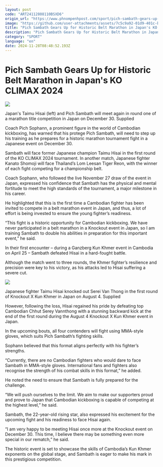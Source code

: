 ```yaml
---
layout: post
code: "ART24112808110BSXD6"
origin_url: "https://www.phnompenhpost.com/sport/pich-sambath-gears-up-for-historic-belt-marathon-in-japan-s-ko-climax-2024"
image: "https://github.com/user-attachments/assets/7c5c9a92-01d9-401c-b922-a3c6af929cfb"
title: "Pich Sambath Gears Up for Historic Belt Marathon in Japan's KO CLIMAX 2024"
description: "​​Pich Sambath Gears Up for Historic Belt Marathon in Japan's KO CLIMAX 2024​"
category: "SPORT"
language: "en"
date: 2024-11-28T08:48:52.193Z
---
```


# Pich Sambath Gears Up for Historic Belt Marathon in Japan's KO CLIMAX 2024

![](https://github.com/user-attachments/assets/07a27998-9274-48f5-9404-1bae486698ee)

Japan's Taimu Hisai (left) and Pich Sambath will meet again in round one of a marathon title competition in Japan on December 30. Supplied

Coach Pich Sophann, a prominent figure in the world of Cambodian kickboxing, has warned that his protege Pich Sambath, will need to step up his training as he prepares for a historic marathon tournament fight in a Japanese event on December 30.

Sambath will face former Japanese champion Taimu Hisai in the first round of the KO CLIMAX 2024 tournament. In another match, Japanese fighter Kanato Shomoji will face Thailand’s Lom Leesan Tiger Reon, with the winner of each fight competing for a championship belt. 

Coach Sophann, who followed the live November 27 draw of the event in Japan, expressed his confidence that Sambath has the physical and mental fortitude to meet the high standards of the tournament, a major milestone in his career.

He highlighted that this is the first time a Cambodian fighter has been invited to compete in a belt marathon event in Japan, and thus, a lot of effort is being invested to ensure the young fighter’s readiness.

“This fight is a historic opportunity for Cambodian kickboxing. We have never participated in a belt marathon in a Knockout event in Japan, so I am training Sambath to double his abilities in preparation for this important event,” he said.

In their first encounter – during a Ganzberg Kun Khmer event in Cambodia on April 25 – Sambath defeated Hisai in a hard-fought battle. 

Although the match went to three rounds, the Khmer fighter’s resilience and precision were key to his victory, as his attacks led to Hisai suffering a severe cut.

![](https://github.com/user-attachments/assets/d6412911-6a7b-41af-9d04-e0c9192c96af)

Japanese fighter Taimu Hisai knocked out Serei Van Thong in the first round of Knockout X Kun Khmer in Japan on August 4. Supplied

However, following the loss, Hisai regained his pride by defeating top Cambodian Chhut Serey Vannthong with a stunning backward kick at the end of the first round during the August 4 Knockout X Kun Khmer event in Japan.

In the upcoming bouts, all four contenders will fight using MMA-style gloves, which suits Pich Sambath’s fighting skills. 

Sophann believed that this format aligns perfectly with his fighter’s strengths. 

“Currently, there are no Cambodian fighters who would dare to face Sambath in MMA-style gloves. International fans and fighters also recognise the strength of his combat skills in this format,” he added.

He noted the need to ensure that Sambath is fully prepared for the challenge.

“We will push ourselves to the limit. We aim to make our supporters proud and prove to Japan that Cambodian kickboxing is capable of competing at the highest level,” he said.

Sambath, the 22-year-old rising star, also expressed his excitement for the upcoming fight and his readiness to face Hisai again.

“I am very happy to be meeting Hisai once more at the Knockout event on December 30. This time, I believe there may be something even more special in our rematch,” he said.

The historic event is set to showcase the skills of Cambodia’s Kun Khmer exponents on the global stage, and Sambath is eager to make his mark in this prestigious competition.